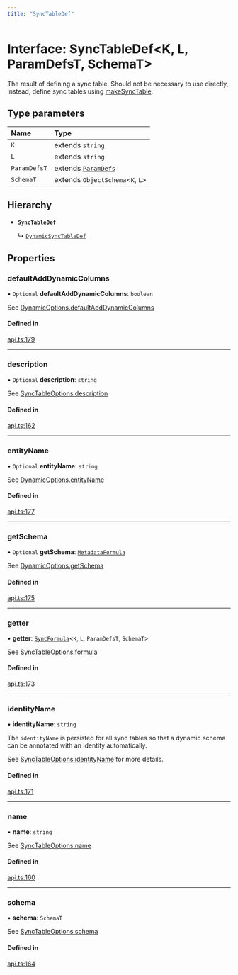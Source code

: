 ```yaml
---
title: "SyncTableDef"
---
```

# Interface: SyncTableDef<K, L, ParamDefsT, SchemaT\>

The result of defining a sync table. Should not be necessary to use directly,
instead, define sync tables using [makeSyncTable](../functions/makeSyncTable.md).

## Type parameters

| Name | Type |
| :------ | :------ |
| `K` | extends `string` |
| `L` | extends `string` |
| `ParamDefsT` | extends [`ParamDefs`](../types/ParamDefs.md) |
| `SchemaT` | extends `ObjectSchema`<`K`, `L`\> |

## Hierarchy

- **`SyncTableDef`**

  ↳ [`DynamicSyncTableDef`](DynamicSyncTableDef.md)

## Properties

### defaultAddDynamicColumns

• `Optional` **defaultAddDynamicColumns**: `boolean`

See [DynamicOptions.defaultAddDynamicColumns](DynamicOptions.md#defaultadddynamiccolumns)

#### Defined in

[api.ts:179](https://github.com/coda/packs-sdk/blob/main/api.ts#L179)

___

### description

• `Optional` **description**: `string`

See [SyncTableOptions.description](SyncTableOptions.md#description)

#### Defined in

[api.ts:162](https://github.com/coda/packs-sdk/blob/main/api.ts#L162)

___

### entityName

• `Optional` **entityName**: `string`

See [DynamicOptions.entityName](DynamicOptions.md#entityname)

#### Defined in

[api.ts:177](https://github.com/coda/packs-sdk/blob/main/api.ts#L177)

___

### getSchema

• `Optional` **getSchema**: [`MetadataFormula`](../types/MetadataFormula.md)

See [DynamicOptions.getSchema](DynamicOptions.md#getschema)

#### Defined in

[api.ts:175](https://github.com/coda/packs-sdk/blob/main/api.ts#L175)

___

### getter

• **getter**: [`SyncFormula`](../types/SyncFormula.md)<`K`, `L`, `ParamDefsT`, `SchemaT`\>

See [SyncTableOptions.formula](SyncTableOptions.md#formula)

#### Defined in

[api.ts:173](https://github.com/coda/packs-sdk/blob/main/api.ts#L173)

___

### identityName

• **identityName**: `string`

The `identityName` is persisted for all sync tables so that a dynamic schema
can be annotated with an identity automatically.

See [SyncTableOptions.identityName](SyncTableOptions.md#identityname) for more details.

#### Defined in

[api.ts:171](https://github.com/coda/packs-sdk/blob/main/api.ts#L171)

___

### name

• **name**: `string`

See [SyncTableOptions.name](SyncTableOptions.md#name)

#### Defined in

[api.ts:160](https://github.com/coda/packs-sdk/blob/main/api.ts#L160)

___

### schema

• **schema**: `SchemaT`

See [SyncTableOptions.schema](SyncTableOptions.md#schema)

#### Defined in

[api.ts:164](https://github.com/coda/packs-sdk/blob/main/api.ts#L164)

